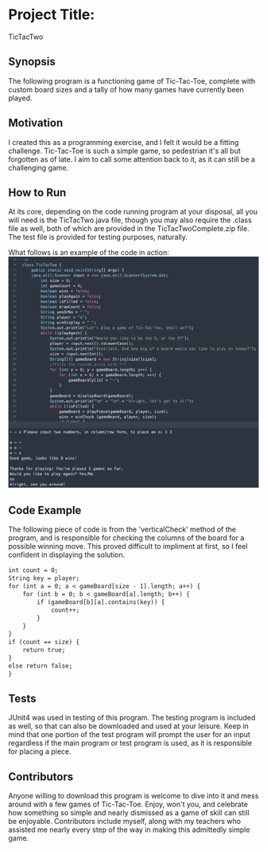 # Project Title:
TicTacTwo
	
## Synopsis
The following program is a functioning game of Tic-Tac-Toe, complete with custom board sizes and a tally of how many
games have currently been played.
	
## Motivation
I created this as a programming exercise, and I felt it would be a fitting challenge.
Tic-Tac-Toe is such a simple game, so pedestrian it's all but forgotten as of late.
I aim to call some attention back to it, as it can still be a challenging game.

## How to Run
At its core, depending on the code running program at your disposal, all you will need is the TicTacTwo.java file,
though you may also require the .class file as well, both of which are provided in the TicTacTwoComplete.zip file. 
The test file is provided for testing purposes, naturally.
	
What follows is an example of the code in action:
<img src="Screenshot.png" /> 

## Code Example
The following piece of code is from the 'verticalCheck' method of the program, and is responsible for checking 
the columns of the board for a possible winning move. This proved difficult to impliment at first, so I feel 
confident in displaying the solution.

```
int count = 0;
String key = player;
for (int a = 0; a < gameBoard[size - 1].length; a++) {
	for (int b = 0; b < gameBoard[a].length; b++) {
		if (gameBoard[b][a].contains(key)) {
			count++;
		}
	}
}
if (count == size) {
	return true;
}
else return false;
}	

```

## Tests
JUnit4 was used in testing of this program. 
The testing program is included as well, so that can also be  downloaded and used at your leisure. 
Keep in mind that one portion of the test program will prompt the user for an input regardless if 
the main program or test program is used, as it is responsible for placing a piece.

## Contributors
Anyone willing to download this program is welcome to dive into it and mess around with a few games
of Tic-Tac-Toe. Enjoy, won't you, and celebrate how something so simple and nearly dismissed as a 
game of skill can still be enjoyable.
Contributors include myself, along with my teachers who assisted me nearly every step of the way
in making this admittedly simple game.
